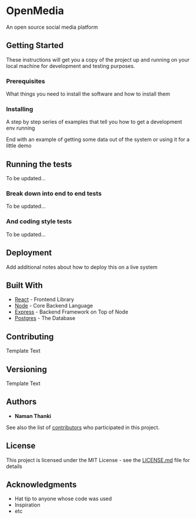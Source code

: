 # OpenMedia

An open source social media platform

## Getting Started

These instructions will get you a copy of the project up and running on your local machine for development and testing purposes. 

### Prerequisites

What things you need to install the software and how to install them


### Installing

A step by step series of examples that tell you how to get a development env running


End with an example of getting some data out of the system or using it for a little demo

## Running the tests

To be updated...

### Break down into end to end tests

To be updated...

### And coding style tests

To be updated...


## Deployment

Add additional notes about how to deploy this on a live system

## Built With

* [React](https://react.dev/) - Frontend Library
* [Node](https://nodejs.org/en) - Core Backend Language
* [Express](https://expressjs.com/) - Backend Framework on Top of Node
* [Postgres](https://www.postgresql.org/) - The Database

## Contributing

Template Text

## Versioning

Template Text

## Authors

* **Naman Thanki**

See also the list of [contributors](https://github.com/namanthanki/OpenMedia/contributors) who participated in this project.

## License

This project is licensed under the MIT License - see the [LICENSE.md](LICENSE.md) file for details

## Acknowledgments

* Hat tip to anyone whose code was used
* Inspiration
* etc
